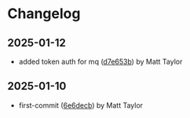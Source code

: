 # Changelog


## 2025-01-12
- added token auth for mq ([d7e653b](https://github.com/mjt-services/textgen-service-2025/commit/d7e653b1a5067dd2c3c231ce3f6f24cbf4153f57)) by Matt Taylor

## 2025-01-10
- first-commit ([6e6decb](https://github.com/mjt-services/textgen-service-2025/commit/6e6decb56f864eb38267dc9c96d044ee624d5fd3)) by Matt Taylor
